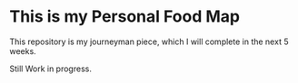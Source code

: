 # This is my Personal Food Map

This repository is my journeyman piece, which I will complete in the next 5 weeks.

Still Work in progress.